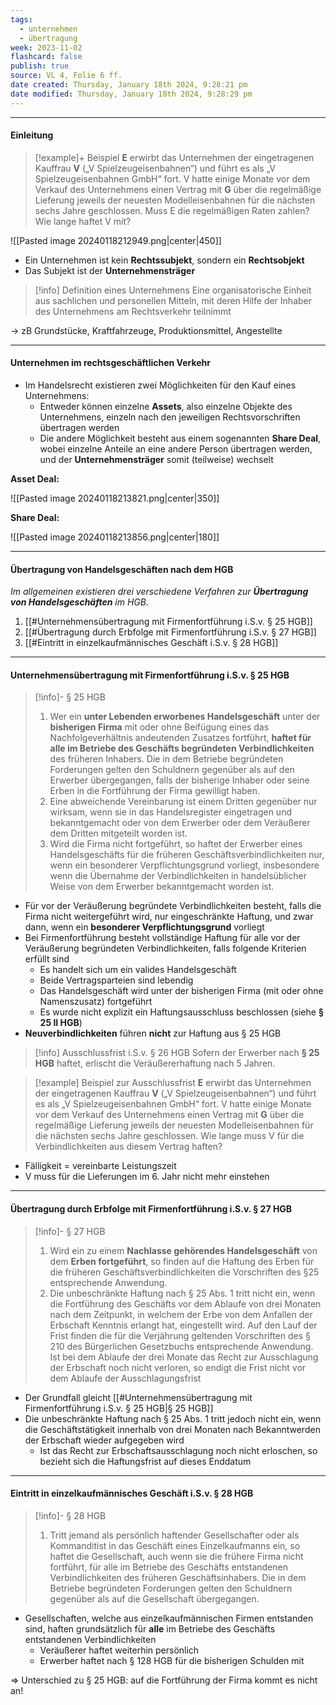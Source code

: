 ```yaml
---
tags:
  - unternehmen
  - übertragung
week: 2023-11-02
flashcard: false
publish: true
source: VL 4, Folie 6 ff.
date created: Thursday, January 18th 2024, 9:28:21 pm
date modified: Thursday, January 18th 2024, 9:28:29 pm
---
```

***
#### Einleitung

> [!example]+ Beispiel 
> **E** erwirbt das Unternehmen der eingetragenen Kauffrau **V** („V Spielzeugeisenbahnen“) und führt es als „V Spielzeugeisenbahnen GmbH“ fort. V hatte einige Monate vor dem Verkauf des Unternehmens einen Vertrag mit **G** über die regelmäßige Lieferung jeweils der neuesten Modelleisenbahnen für die nächsten sechs Jahre geschlossen. Muss E die regelmäßigen Raten zahlen? Wie lange haftet V mit?

![[Pasted image 20240118212949.png|center|450]]

- Ein Unternehmen ist kein **Rechtssubjekt**, sondern ein **Rechtsobjekt**
- Das Subjekt ist der **Unternehmensträger**

> [!info] Definition eines Unternehmens 
> Eine organisatorische Einheit aus sachlichen und personellen Mitteln, mit deren Hilfe der Inhaber des Unternehmens am Rechtsverkehr teilnimmt 

→ zB Grundstücke, Kraftfahrzeuge, Produktionsmittel, Angestellte

***
#### Unternehmen im rechtsgeschäftlichen Verkehr

- Im Handelsrecht existieren zwei Möglichkeiten für den Kauf eines Unternehmens:
	- Entweder können einzelne **Assets**, also einzelne Objekte des Unternehmens, einzeln nach den jeweiligen Rechtsvorschriften übertragen werden
	- Die andere Möglichkeit besteht aus einem sogenannten **Share Deal**, wobei einzelne Anteile an eine andere Person übertragen werden, und der **Unternehmensträger** somit (teilweise) wechselt

**Asset Deal:**

![[Pasted image 20240118213821.png|center|350]]

**Share Deal:**

![[Pasted image 20240118213856.png|center|180]]

***
#### Übertragung von Handelsgeschäften nach dem HGB

*Im allgemeinen existieren drei verschiedene Verfahren zur **Übertragung von Handelsgeschäften** im HGB.*

1. [[#Unternehmensübertragung mit Firmenfortführung i.S.v. § 25 HGB]]
2. [[#Übertragung durch Erbfolge mit Firmenfortführung i.S.v. § 27 HGB]]
3. [[#Eintritt in einzelkaufmännisches Geschäft i.S.v. § 28 HGB]]

***
#### Unternehmensübertragung mit Firmenfortführung i.S.v. § 25 HGB

> [!info]- § 25 HGB 
> 1. Wer ein **unter Lebenden erworbenes Handelsgeschäft** unter der **bisherigen Firma** mit oder ohne Beifügung eines das Nachfolgeverhältnis andeutenden Zusatzes fortführt, **haftet für alle im Betriebe des Geschäfts begründeten Verbindlichkeiten** des früheren Inhabers. Die in dem Betriebe begründeten Forderungen gelten den Schuldnern gegenüber als auf den Erwerber übergegangen, falls der bisherige Inhaber oder seine Erben in die Fortführung der Firma gewilligt haben.
> 2. Eine abweichende Vereinbarung ist einem Dritten gegenüber nur wirksam, wenn sie in das Handelsregister eingetragen und bekanntgemacht oder von dem Erwerber oder dem Veräußerer dem Dritten mitgeteilt worden ist.
> 3. Wird die Firma nicht fortgeführt, so haftet der Erwerber eines Handelsgeschäfts für die früheren Geschäftsverbindlichkeiten nur, wenn ein besonderer Verpflichtungsgrund vorliegt, insbesondere wenn die Übernahme der Verbindlichkeiten in handelsüblicher Weise von dem Erwerber bekanntgemacht worden ist.

- Für vor der Veräußerung begründete Verbindlichkeiten besteht, falls die Firma nicht weitergeführt wird, nur eingeschränkte Haftung, und zwar dann, wenn ein **besonderer Verpflichtungsgrund** vorliegt
- Bei Firmenfortführung besteht vollständige Haftung für alle vor der Veräußerung begründeten Verbindlichkeiten, falls folgende Kriterien erfüllt sind
	- Es handelt sich um ein valides Handelsgeschäft
	- Beide Vertragsparteien sind lebendig
	- Das Handelsgeschäft wird unter der bisherigen Firma (mit oder ohne Namenszusatz) fortgeführt
	- Es wurde nicht explizit ein Haftungsausschluss beschlossen (siehe **§ 25 II HGB**)
- **Neuverbindlichkeiten** führen **nicht** zur Haftung aus § 25 HGB

> [!info] Ausschlussfrist i.S.v. § 26 HGB 
> Sofern der Erwerber nach **§ 25 HGB** haftet, erlischt die Veräußererhaftung nach 5 Jahren.

> [!example] Beispiel zur Ausschlussfrist 
> **E** erwirbt das Unternehmen der eingetragenen Kauffrau **V** („V Spielzeugeisenbahnen“) und führt es als „V Spielzeugeisenbahnen GmbH“ fort. V hatte einige Monate vor dem Verkauf des Unternehmens einen Vertrag mit **G** über die regelmäßige Lieferung jeweils der neuesten Modelleisenbahnen für die nächsten sechs Jahre geschlossen. Wie lange muss V für die Verbindlichkeiten aus diesem Vertrag haften?

- Fälligkeit = vereinbarte Leistungszeit
- V muss für die Lieferungen im 6. Jahr nicht mehr einstehen

***
#### Übertragung durch Erbfolge mit Firmenfortführung i.S.v. § 27 HGB

> [!info]- § 27 HGB 
> 1. Wird ein zu einem **Nachlasse gehörendes Handelsgeschäft** von dem **Erben fortgeführt**, so finden auf die Haftung des Erben für die früheren Geschäftsverbindlichkeiten die Vorschriften des §25 entsprechende Anwendung.
> 2. Die unbeschränkte Haftung nach § 25 Abs. 1 tritt nicht ein, wenn die Fortführung des Geschäfts vor dem Ablaufe von drei Monaten nach dem Zeitpunkt, in welchem der Erbe von dem Anfallen der Erbschaft Kenntnis erlangt hat, eingestellt wird. Auf den Lauf der Frist finden die für die Verjährung geltenden Vorschriften des § 210 des Bürgerlichen Gesetzbuchs entsprechende Anwendung. Ist bei dem Ablaufe der drei Monate das Recht zur Ausschlagung der Erbschaft noch nicht verloren, so endigt die Frist nicht vor dem Ablaufe der Ausschlagungsfrist

- Der Grundfall gleicht [[#Unternehmensübertragung mit Firmenfortführung i.S.v. § 25 HGB|§ 25 HGB]]
- Die unbeschränkte Haftung nach § 25 Abs. 1 tritt jedoch nicht ein, wenn die Geschäftstätigkeit innerhalb von drei Monaten nach Bekanntwerden der Erbschaft wieder aufgegeben wird
	- Ist das Recht zur Erbschaftsausschlagung noch nicht erloschen, so bezieht sich die Haftungsfrist auf dieses Enddatum

***
#### Eintritt in einzelkaufmännisches Geschäft i.S.v. § 28 HGB

> [!info]- § 28 HGB 
> 1. Tritt jemand als persönlich haftender Gesellschafter oder als Kommanditist in das Geschäft eines Einzelkaufmanns ein, so haftet die Gesellschaft, auch wenn sie die frühere Firma nicht fortführt, für alle im Betriebe des Geschäfts entstandenen Verbindlichkeiten des früheren Geschäftsinhabers. Die in dem Betriebe begründeten Forderungen gelten den Schuldnern gegenüber als auf die Gesellschaft übergegangen.

- Gesellschaften, welche aus einzelkaufmännischen Firmen entstanden sind, haften grundsätzlich für **alle** im Betriebe des Geschäfts entstandenen Verbindlichkeiten
	- Veräußerer haftet weiterhin persönlich
	- Erwerber haftet nach § 128 HGB für die bisherigen Schulden mit

=> Unterschied zu § 25 HGB: auf die Fortführung der Firma kommt es nicht an!